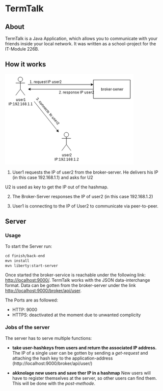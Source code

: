 # TermTalk

## About

TermTalk is a Java Application, which allows you to communicate with your friends inside your local network.
It was written as a school-project for the IT-Module 226B.

## How it works
![](mdwiki/subChapter/images/howitworks.png)

1. User1 requests the IP of user2 from the broker-server.
He delivers his IP (in this case 192.168.1.1) and asks for U2

U2 is used as key to get the IP out of the hashmap.

2. The Broker-Server responses the IP of user2 (in this case 192.168.1.2)

3. User1 is connecting to the IP of User2 to communicate via peer-to-peer.

## Server

### Usage
To start the Server run:
```
cd finish/back-end
mvn install
mvn liberty:start-server
```
Once started the broker-service is reachable under the following link: <http://localhost:9000/>.
TermTalk works with the JSON data-interchange format. Data can be gotten from the broker-server under the link <http://localhost:9000/broker/api/user>.

The Ports are as followed:
  * HTTP: 9000
  * HTTPS: deactivated at the moment due to unwanted complicity

### Jobs of the server

The server has to serve multiple functions:
  * __take user-hashkeys from users and return the associated IP address.__
    The IP of a single user can be gotten by sending a _get-request_ and attaching the hash key to the application-address (http://localhost:9000/broker/api/user/<hashkey>)

  * __akknolage new users and save ther IP in a hashmap__
    New users will have to register themselves at the server, so other users can find them. This will be done with the _post-methode_.
